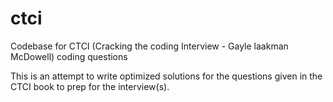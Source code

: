 # ctci
Codebase for CTCI (Cracking the coding Interview - Gayle laakman McDowell) coding questions

This is an attempt to write optimized solutions for the questions given in the CTCI book to prep for the interview(s).
